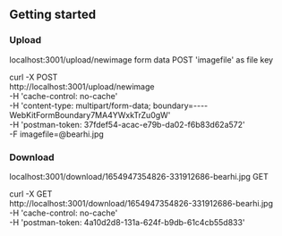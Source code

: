 ## Getting started

### Upload

localhost:3001/upload/newimage
form data
POST
'imagefile' as file key 

curl -X POST \
  http://localhost:3001/upload/newimage \
  -H 'cache-control: no-cache' \
  -H 'content-type: multipart/form-data; boundary=----WebKitFormBoundary7MA4YWxkTrZu0gW' \
  -H 'postman-token: 37fdef54-acac-e79b-da02-f6b83d62a572' \
  -F imagefile=@bearhi.jpg


### Download
localhost:3001/download/1654947354826-331912686-bearhi.jpg
GET

curl -X GET \
  http://localhost:3001/download/1654947354826-331912686-bearhi.jpg \
  -H 'cache-control: no-cache' \
  -H 'postman-token: 4a10d2d8-131a-624f-b9db-61c4cb55d833'